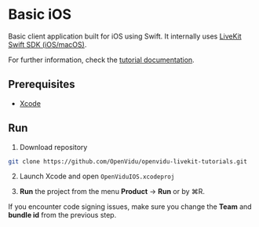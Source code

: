 # Basic iOS

Basic client application built for iOS using Swift. It internally uses [LiveKit Swift SDK (iOS/macOS)](https://github.com/livekit/client-sdk-swift).

For further information, check the [tutorial documentation](https://livekit-tutorials.openvidu.io/tutorials/application-client/ios/).

## Prerequisites

-   [Xcode](https://apps.apple.com/es/app/xcode/id497799835?mt=12)

## Run

1. Download repository

```bash
git clone https://github.com/OpenVidu/openvidu-livekit-tutorials.git
```

2. Launch Xcode and open `OpenViduIOS.xcodeproj` 

3. **Run** the project from the menu **Product** → **Run** or by ⌘R.

If you encounter code signing issues, make sure you change the **Team** and **bundle id** from the previous step.
